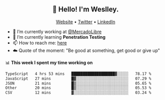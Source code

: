<h2 align="center">👋 Hello! I'm Weslley.</h2>
<p align="center">
  <a href="http://weslleyneri.com.br">Website</a> •
  <a href="https://twitter.com/Weslley_Neri">Twitter</a> •
  <a href="https://www.linkedin.com/in/weslley-neri-3658908b">LinkedIn</a>
</p>


- 🔭 I’m currently working at [@MercadoLibre](https://github.com/mercadolibre)
- 🌱 I’m currently learning **Penetration Testing**
- 📫 How to reach me: [here](mailto:weslley39@gmail.com)
- ☁️ Quote of the moment: "Be good at something, get good or give up"

📊 **This week I spent my time working on**
<!--START_SECTION:waka-->

```txt
TypeScript   4 hrs 53 mins   ███████████████████▓░░░░░   78.17 %
JavaScript   27 mins         █▓░░░░░░░░░░░░░░░░░░░░░░░   07.29 %
JSON         21 mins         █▒░░░░░░░░░░░░░░░░░░░░░░░   05.65 %
Other        20 mins         █▒░░░░░░░░░░░░░░░░░░░░░░░   05.53 %
CSV          12 mins         ▓░░░░░░░░░░░░░░░░░░░░░░░░   03.24 %
```

<!--END_SECTION:waka-->

<!-- Inspired by https://github.com/gruselhaus/gruselhaus -->